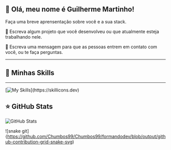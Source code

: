 ## 💜 Olá, meu nome é Guilherme Martinho!

Faça uma breve aprensentação sobre você e a sua stack.

🔭 Escreva algum projeto que você desenvolveu ou que atualmente esteja trabalhando nele.

💬 Escreva uma mensagem para que as pessoas entrem em contato com você, ou te faça perguntas.

---

## 🚀 Minhas Skills
---
[![My Skills](https://skillicons.dev/icons?i=c,cpp,js,html,css,bitbucket,cmake,figma,git,github,java,linux,mysql,opencv,py,qt,)](https://skillicons.dev)
## ⭐ GitHub Stats

![GitHub Stats](https://github-readme-stats.vercel.app/api?username=iuricode&show_icons=true)



![snake git]{https://github.com/Chumbos99/Chumbos99/formandodev/blob/output/github-contribution-grid-snake-svg)
